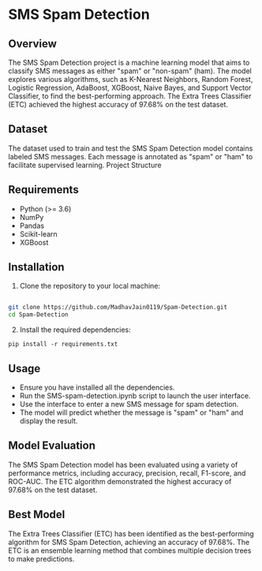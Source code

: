 # SMS Spam Detection

## Overview

The SMS Spam Detection project is a machine learning model that aims to classify SMS messages as either "spam" or "non-spam" (ham). The model explores various algorithms, such as K-Nearest Neighbors, Random Forest, Logistic Regression, AdaBoost, XGBoost, Naive Bayes, and Support Vector Classifier, to find the best-performing approach. The Extra Trees Classifier (ETC) achieved the highest accuracy of 97.68% on the test dataset.

## Dataset

The dataset used to train and test the SMS Spam Detection model contains labeled SMS messages. Each message is annotated as "spam" or "ham" to facilitate supervised learning.
Project Structure

## Requirements

- Python (>= 3.6)
- NumPy
- Pandas
- Scikit-learn
- XGBoost

## Installation

1. Clone the repository to your local machine:

```bash

git clone https://github.com/MadhavJain0119/Spam-Detection.git
cd Spam-Detection
```

2. Install the required dependencies:

```
pip install -r requirements.txt
```

## Usage

- Ensure you have installed all the dependencies.
- Run the SMS-spam-detection.ipynb script to launch the user interface.
- Use the interface to enter a new SMS message for spam detection.
- The model will predict whether the message is "spam" or "ham" and display the result.

## Model Evaluation

The SMS Spam Detection model has been evaluated using a variety of performance metrics, including accuracy, precision, recall, F1-score, and ROC-AUC. The ETC algorithm demonstrated the highest accuracy of 97.68% on the test dataset.

## Best Model

The Extra Trees Classifier (ETC) has been identified as the best-performing algorithm for SMS Spam Detection, achieving an accuracy of 97.68%. The ETC is an ensemble learning method that combines multiple decision trees to make predictions.
